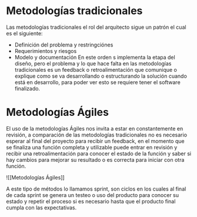 # Metodologías tradicionales
Las metodologías tradicionales el rol del arquitecto sigue un patrón el cual es el siguiente:
- Definición del problema y restringciónes
- Requerimientos y riesgos
- Modelo y documentación
En este orden s implementa la etapa del diseño, pero el problema y lo que hace falta en las metodologías tradicionales es un feedback o retroalimentación que comunique o explique como se va desarrollando o estructurando la solución cuando está en desarrollo, para poder ver esto se requiere tener el software finalizado.

# Metodologías Ágiles
El uso de la metodologías Ágiles nos invita a estar en constantemente en revisión, a comparación de las metodologías tradicionales no es necesario esperar al final del proyecto para recibir un feedback, en el momento que se finaliza una función completa y utilizable puede entrar en revisión y recibir una retroalimentación para conocer el estado de la función y saber si hay cambios para mejorar su resultado o es correcta para iniciar con otra función.

![[Metodologías Ágiles]]

A este tipo de métodos lo llamamos sprint, son ciclos en los cuales al final de cada sprint se genera un testeo o uso del producto para conocer su estado y repetir el proceso si es necesario hasta que el producto final cumpla con las expectativas.
